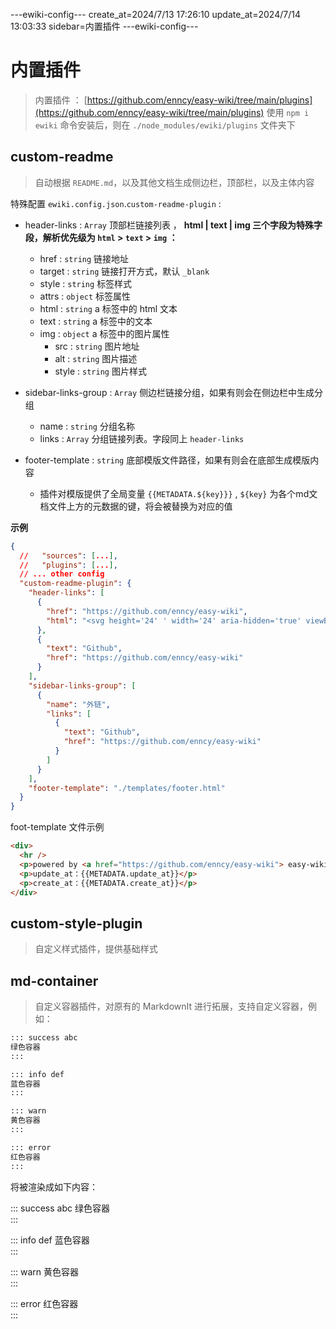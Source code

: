 ---ewiki-config---
create_at=2024/7/13 17:26:10
update_at=2024/7/14 13:03:33
sidebar=内置插件
---ewiki-config---

# 内置插件

> 内置插件 ： [https://github.com/enncy/easy-wiki/tree/main/plugins](https://github.com/enncy/easy-wiki/tree/main/plugins)
> 使用 `npm i ewiki` 命令安装后，则在 `./node_modules/ewiki/plugins` 文件夹下

## custom-readme

> 自动根据 `README.md`，以及其他文档生成侧边栏，顶部栏，以及主体内容

特殊配置 `ewiki.config.json`.`custom-readme-plugin` :

- header-links : `Array` 顶部栏链接列表 ， <b>html | text | img 三个字段为特殊字段，解析优先级为 `html` > `text` > `img` ： </b>

  - href : `string` 链接地址
  - target : `string` 链接打开方式，默认 `_blank`
  - style : `string` 标签样式
  - attrs : `object` 标签属性
  - html : `string` a 标签中的 html 文本
  - text : `string` a 标签中的文本
  - img : `object` a 标签中的图片属性
    - src : `string` 图片地址
    - alt : `string` 图片描述
    - style : `string` 图片样式

- sidebar-links-group : `Array` 侧边栏链接分组，如果有则会在侧边栏中生成分组
  - name : `string` 分组名称
  - links : `Array` 分组链接列表。字段同上 `header-links`

- footer-template : `string` 底部模版文件路径，如果有则会在底部生成模版内容
    - 插件对模版提供了全局变量 `{{METADATA.${key}}}`  , `${key}` 为各个md文档文件上方的元数据的键，将会被替换为对应的值

**示例**

```json
{
  //   "sources": [...],
  //   "plugins": [...],
  // ... other config
  "custom-readme-plugin": {
    "header-links": [
      {
        "href": "https://github.com/enncy/easy-wiki",
        "html": "<svg height='24' ' width='24' aria-hidden='true' viewBox='0 0 16 16' version='1.1 data-view-component='true' class='octicon octicon-mark-github v-align-middle color-fg-default'><path d='M8 0c4.42 0 8 3.58 8 8a8.013 8.013 0 0 1-5.45 7.59c-.4.08-.55-.17-.55-.38 0-.27.01-1.13.01-2.2 0-.75-.25-1.23-.54-1.48 1.78-.2 3.65-.88 3.65-3.95 0-.88-.31-1.59-.82-2.15.08-.2.36-1.02-.08-2.12 0 0-.67-.22-2.2.82-.64-.18-1.32-.27-2-.27-.68 0-1.36.09-2 .27-1.53-1.03-2.2-.82-2.2-.82-.44 1.1-.16 1.92-.08 2.12-.51.56-.82 1.28-.82 2.15 0 3.06 1.86 3.75 3.64 3.95-.23.2-.44.55-.51 1.07-.46.21-1.61.55-2.33-.66-.15-.24-.6-.83-1.23-.82-.67.01-.27.38.01.53.34.19.73.9.82 1.13.16.45.68 1.31 2.69.94 0 .67.01 1.3.01 1.49 0 .21-.15.45-.55.38A7.995 7.995 0 0 1 0 8c0-4.42 3.58-8 8-8Z'></path></svg>"
      },
      {
        "text": "Github",
        "href": "https://github.com/enncy/easy-wiki"
      }
    ],
    "sidebar-links-group": [
      {
        "name": "外链",
        "links": [
          {
            "text": "Github",
            "href": "https://github.com/enncy/easy-wiki"
          }
        ]
      }
    ],
    "footer-template": "./templates/footer.html"
  }
}
```

foot-template 文件示例

```html
<div>
  <hr />
  <p>powered by <a href="https://github.com/enncy/easy-wiki"> easy-wiki </a></p>
  <p>update_at：{{METADATA.update_at}}</p>
  <p>create_at：{{METADATA.create_at}}</p>
</div>
```

## custom-style-plugin

> 自定义样式插件，提供基础样式

## md-container

> 自定义容器插件，对原有的 MarkdownIt 进行拓展，支持自定义容器，例如：

```md
::: success abc
绿色容器  
:::

::: info def
蓝色容器  
:::

::: warn
黄色容器  
:::

::: error
红色容器  
:::
```

将被渲染成如下内容：

::: success abc
绿色容器  
:::

::: info def
蓝色容器  
:::

::: warn
黄色容器  
:::

::: error
红色容器  
:::

